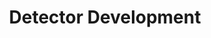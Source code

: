 ---
title: "Detector Development"
excerpt: '<b>Particle Detectors for SF-QED Experiments</b><br>
Detecting signatures of strong-field Quantum Electrodynamics (QED) processes represents a significant experimental challenge. This challenge arises from the inherent high background noise levels, primarily generated by x-rays and $\gamma$-photons, prevalent in experiments involving high-energy electron beams. Consequently, detectors used for this type of experiment need to exhibit high sensitivity to single-particle hits while effectively rejecting background noise spanning several orders of magnitude.'
collection: research
permalink: /research/Focus1
thumbnail: /images/E320_detector.png
objective: "To design a single-particle detection system for upcoming strong-
field QED experiments E-320 at <a href='https://facet-ii.slac.stanford.edu/'>FACET-II</a> at the SLAC National Laboratory and
the FOR2783 at the <a href='http://cala-laser.de/'>Centre for Advanced Laser Applications (CALA)</a>."
works: '<ol class="part1" class="archive__item-research-excerpt">
	<li><b>F. C. Salgado</b>,  N. Cavanagh, M. Tamburini, D. W. Storey, <i>et al.</i>, “Single particle detection system for strong-field QED experiments,” <i>New J. Phys.</i> <b>24</b>, 2022 <br>
	<a href="https://doi.org/10.1088/1367-2630/ac4283">doi:10.1088/1367-2630/ac4283</a> </li>
	<li><b>F. C. Salgado</b>, “Design of a single–particle detection system for strong–field QED experiments,” <i>Dissertation</i>, Friedrich-Schiller-Universität Jena, 2023 <br>
	<a href="https://www.db-thueringen.de/receive/dbt_mods_00055695">Link to thesis</a> </li>

</ol>'
---